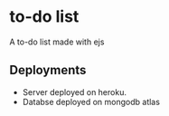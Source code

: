 # to-do list
 A to-do list made with ejs
## Deployments
* Server deployed on heroku.
* Databse deployed on mongodb atlas
